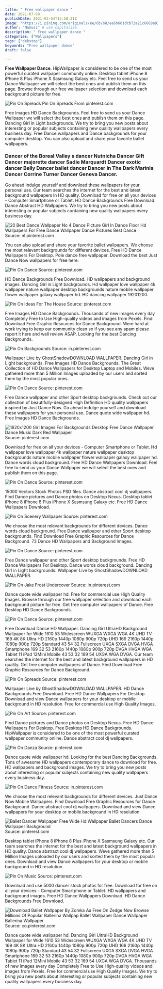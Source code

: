 ```yaml
---
title: " Free wallpaper dance "
date: 2021-07-08
publishDate: 2021-05-04T15:58:31Z
image: "https://i.pinimg.com/originals/ee/6b/68/ee6b681dcb72a21c6689a929eaf5a209.jpg"
author: "Namusi" # use capitalize
description: " Free wallpaper dance "
categories: ["Wallpapers"]
tags: ["dekstop"]
keywords: "Free wallpaper dance"
draft: false

---
```



**Free Wallpaper Dance**. HipWallpaper is considered to be one of the most powerful curated wallpaper community online. Desktop tablet iPhone 8 iPhone 8 Plus iPhone X Sasmsung Galaxy etc. Feel free to send us your Dance Wallpaper we will select the best ones and publish them on this page. Browse through our free wallpaper selection and download each background picture for free.

![Pin On Spreads](https://i.pinimg.com/originals/54/9a/99/549a99d3e63cc8de00f79f573797b4ea.jpg "Pin On Spreads")
Pin On Spreads From pinterest.com


Free Images HD Dance Backgrounds. Feel free to send us your Dance Wallpaper we will select the best ones and publish them on this page. Dancing Girl in Light backgrounds. We try to bring you new posts about interesting or popular subjects containing new quality wallpapers every business day. Free Dance wallpapers and Dance backgrounds for your computer desktop. You can also upload and share your favorite ballet wallpapers.

### Dancer of the Boreal Valley s dancer Nutnicha Dancer Gift Dancer majorette dancer Sadie Marquardt Dancer exotic dancer Belly Dancer ballet dancer Dancer In The Dark Marinia Dancer Corrine Turner Dancer Geneva Dancer.

Go ahead indulge yourself and download these wallpapers for your personal use. Our team searches the internet for the best and latest background wallpapers in HD quality. Download for free on all your devices - Computer Smartphone or Tablet. HD Dance Backgrounds Free Download. Dance Abstract HD Wallpapers. We try to bring you new posts about interesting or popular subjects containing new quality wallpapers every business day.


![20 Best Dance Wallpaper No 4 Dance Picture Girl In Dance Floor Hd Wallpapers For Free Dance Wallpaper Dance Pictures Best Dance](https://i.pinimg.com/originals/f2/6c/b5/f26cb57d6fb47b6bb74675ce9e467a6a.jpg "20 Best Dance Wallpaper No 4 Dance Picture Girl In Dance Floor Hd Wallpapers For Free Dance Wallpaper Dance Pictures Best Dance")
Source: nl.pinterest.com

You can also upload and share your favorite ballet wallpapers. We choose the most relevant backgrounds for different devices. Free HD Dance Wallpapers For Desktop. Pole dance free wallpaper. Download the best Just Dance Now wallpapers for free here.

![Pin On Dance](https://i.pinimg.com/originals/77/64/de/7764decd2ad13848e0698268666e1973.jpg "Pin On Dance")
Source: pinterest.com

HD Dance Backgrounds Free Download. HD wallpapers and background images. Dancing Girl in Light backgrounds. Hd wallpaper love wallpaper 4k wallpaper nature wallpaper desktop backgrounds nature mobile wallpaper flower wallpaper galaxy wallpaper hd. HD dancing wallpaper 19201200.

![Pin On Ideas For The House](https://i.pinimg.com/originals/15/0c/54/150c5473d0344c2d57bbebcf95a6a23c.jpg "Pin On Ideas For The House")
Source: pinterest.com

Free Images HD Dance Backgrounds. Thousands of new images every day Completely Free to Use High-quality videos and images from Pexels. Find Download Free Graphic Resources for Dance Background. Were hard at work trying to keep our community clean so if you see any spam please report it here and well review ASAP. Looking for the best Dancing Backgrounds.

![Pin On Backgrounds](https://i.pinimg.com/originals/38/49/99/3849995804c18520bf9da05b217ba901.jpg "Pin On Backgrounds")
Source: in.pinterest.com

Wallpaper Live by GhostShadowDOWNLOAD WALLPAPER. Dancing Girl in Light backgrounds. Free Images HD Dance Backgrounds. The Great Collection of HD Dance Wallpapers for Desktop Laptop and Mobiles. Weve gathered more than 5 Million Images uploaded by our users and sorted them by the most popular ones.

![Pin On Dance](https://i.pinimg.com/originals/ce/b6/0c/ceb60c2d38aa9a1a5a987960384bd0fd.png "Pin On Dance")
Source: pinterest.com

Free Dance wallpaper and other Sport desktop backgrounds. Check out our collection of beautifully-designed High Definition HD quality wallpapers inspired by Just Dance Now. Go ahead indulge yourself and download these wallpapers for your personal use. Dance quote wide wallpaper hd. Free Images HD Dance Backgrounds.

![1920x1200 Girl Images For Backgrounds Desktop Free Dance Wallpaper Dance Music Dark Red Wallpaper](https://i.pinimg.com/originals/01/8f/7a/018f7af5330c6f25dc0b44aca983907a.jpg "1920x1200 Girl Images For Backgrounds Desktop Free Dance Wallpaper Dance Music Dark Red Wallpaper")
Source: pinterest.com

Download for free on all your devices - Computer Smartphone or Tablet. Hd wallpaper love wallpaper 4k wallpaper nature wallpaper desktop backgrounds nature mobile wallpaper flower wallpaper galaxy wallpaper hd. Dance words cloud background. Free HD Dance Wallpapers Download. Feel free to send us your Dance Wallpaper we will select the best ones and publish them on this page.

![Pin On Dance](https://i.pinimg.com/originals/30/45/9c/30459c328f5f535509d3131f773ab10f.jpg "Pin On Dance")
Source: pinterest.com

15000 Vectors Stock Photos PSD files. Dance abstract cool dj wallpapers. Find Dance pictures and Dance photos on Desktop Nexus. Desktop tablet iPhone 8 iPhone 8 Plus iPhone X Sasmsung Galaxy etc. Free HD Dance Wallpapers Download.

![Pin On Scenery Wallpaper](https://i.pinimg.com/originals/94/4a/1d/944a1d33a77fa47de2ca6d64eeb9d134.jpg "Pin On Scenery Wallpaper")
Source: pinterest.com

We choose the most relevant backgrounds for different devices. Dance words cloud background. Free Dance wallpaper and other Sport desktop backgrounds. Find Download Free Graphic Resources for Dance Background. 73 Dance HD Wallpapers and Background Images.

![Pin On Dance](https://i.pinimg.com/originals/19/fd/b5/19fdb5ce8eb3fcec6400b57838b2aa39.jpg "Pin On Dance")
Source: pinterest.com

Free Dance wallpaper and other Sport desktop backgrounds. Free HD Dance Wallpapers For Desktop. Dance words cloud background. Dancing Girl in Light backgrounds. Wallpaper Live by GhostShadowDOWNLOAD WALLPAPER.

![Pin On Jake Frost Undercover](https://i.pinimg.com/originals/aa/ba/5d/aaba5de665f57065ad1ff29c3599d015.jpg "Pin On Jake Frost Undercover")
Source: in.pinterest.com

Dance quote wide wallpaper hd. Free for commercial use High Quality Images. Browse through our free wallpaper selection and download each background picture for free. Get free computer wallpapers of Dance. Free Desktop HD Dance Backgrounds.

![Pin On Dance](https://i.pinimg.com/originals/aa/bd/5f/aabd5f268809660e6693ec3977b301ba.jpg "Pin On Dance")
Source: pinterest.com

Free Download Dance HD Wallpaper. Dancing Girl UltraHD Background Wallpaper for Wide 1610 53 Widescreen WUXGA WXGA WGA 4K UHD TV 169 4K 8K Ultra HD 2160p 1440p 1080p 900p 720p UHD 169 2160p 1440p 1080p 900p 720p Standard 43 54 32 Fullscreen UXGA SXGA DVGA HVGA Smartphone 169 32 53 2160p 1440p 1080p 900p 720p DVGA HVGA WGA Tablet 11 iPad 12Mini Mobile 43 53 32 169 54 UXGA WGA DVGA. Our team searches the internet for the best and latest background wallpapers in HD quality. Get free computer wallpapers of Dance. Find Download Free Graphic Resources for Dance Background.

![Pin On Spreads](https://i.pinimg.com/originals/54/9a/99/549a99d3e63cc8de00f79f573797b4ea.jpg "Pin On Spreads")
Source: pinterest.com

Wallpaper Live by GhostShadowDOWNLOAD WALLPAPER. HD Dance Backgrounds Free Download. Free HD Dance Wallpapers For Desktop. Download and view Dance wallpapers for your desktop or mobile background in HD resolution. Free for commercial use High Quality Images.

![Pin On Art](https://i.pinimg.com/originals/42/c6/8b/42c68b2ed359b87d1a697cbc0dd4cc6d.jpg "Pin On Art")
Source: pinterest.com

Find Dance pictures and Dance photos on Desktop Nexus. Free HD Dance Wallpapers For Desktop. Free Desktop HD Dance Backgrounds. HipWallpaper is considered to be one of the most powerful curated wallpaper community online. Dance abstract cool dj wallpapers.

![Pin On Danza](https://i.pinimg.com/originals/46/99/1d/46991df6ba05f252e886d13b19cb177f.jpg "Pin On Danza")
Source: pinterest.com

Dance quote wide wallpaper hd. Looking for the best Dancing Backgrounds. Tons of awesome HD wallpapers contemporary dance to download for free. HD wallpapers and background images. We try to bring you new posts about interesting or popular subjects containing new quality wallpapers every business day.

![Pin On Dance Fitness](https://i.pinimg.com/originals/97/b2/53/97b25314384a346f499c0b8d0cddc58c.jpg "Pin On Dance Fitness")
Source: in.pinterest.com

We choose the most relevant backgrounds for different devices. Just Dance Now Mobile Wallpapers. Find Download Free Graphic Resources for Dance Background. Dance abstract cool dj wallpapers. Download and view Dance wallpapers for your desktop or mobile background in HD resolution.

![Ballet Dancer Wallpaper Free Wide Hd Wallpaper Ballet Dancers Dance Wallpaper Background](https://i.pinimg.com/originals/eb/93/18/eb9318ec3f244b511bf6f5c32312d532.jpg "Ballet Dancer Wallpaper Free Wide Hd Wallpaper Ballet Dancers Dance Wallpaper Background")
Source: pinterest.com

Desktop tablet iPhone 8 iPhone 8 Plus iPhone X Sasmsung Galaxy etc. Our team searches the internet for the best and latest background wallpapers in HD quality. Dance abstract cool dj wallpapers. Weve gathered more than 5 Million Images uploaded by our users and sorted them by the most popular ones. Download and view Dance wallpapers for your desktop or mobile background in HD resolution.

![Pin On Music](https://i.pinimg.com/originals/30/c1/bf/30c1bf283a3730cf16e9e537c3525643.jpg "Pin On Music")
Source: pinterest.com

Download and use 5000 dancer stock photos for free. Download for free on all your devices - Computer Smartphone or Tablet. HD wallpapers and background images. Free HD Dance Wallpapers Download. HD Dance Backgrounds Free Download.

![Download Ballet Wallpaper By Zomka Aa Free On Zedge Now Browse Millions Of Popular Ballerina Wallpap Ballet Wallpaper Dance Wallpaper Ballerina Wallpaper](https://i.pinimg.com/originals/ee/6b/68/ee6b681dcb72a21c6689a929eaf5a209.jpg "Download Ballet Wallpaper By Zomka Aa Free On Zedge Now Browse Millions Of Popular Ballerina Wallpap Ballet Wallpaper Dance Wallpaper Ballerina Wallpaper")
Source: co.pinterest.com

Dance quote wide wallpaper hd. Dancing Girl UltraHD Background Wallpaper for Wide 1610 53 Widescreen WUXGA WXGA WGA 4K UHD TV 169 4K 8K Ultra HD 2160p 1440p 1080p 900p 720p UHD 169 2160p 1440p 1080p 900p 720p Standard 43 54 32 Fullscreen UXGA SXGA DVGA HVGA Smartphone 169 32 53 2160p 1440p 1080p 900p 720p DVGA HVGA WGA Tablet 11 iPad 12Mini Mobile 43 53 32 169 54 UXGA WGA DVGA. Thousands of new images every day Completely Free to Use High-quality videos and images from Pexels. Free for commercial use High Quality Images. We try to bring you new posts about interesting or popular subjects containing new quality wallpapers every business day.

